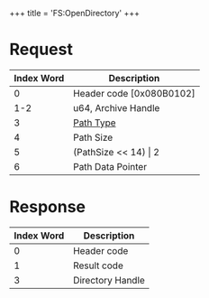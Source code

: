 +++
title = 'FS:OpenDirectory'
+++

# Request

| Index Word | Description                                          |
|------------|------------------------------------------------------|
| 0          | Header code \[0x080B0102\]                           |
| 1-2        | u64, Archive Handle                                  |
| 3          | [Path Type](Filesystem_services#pathtype "wikilink") |
| 4          | Path Size                                            |
| 5          | (PathSize \<\< 14) \| 2                              |
| 6          | Path Data Pointer                                    |

# Response

| Index Word | Description      |
|------------|------------------|
| 0          | Header code      |
| 1          | Result code      |
| 3          | Directory Handle |
